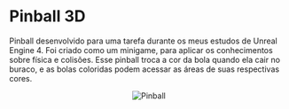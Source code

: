 # Pinball 3D

Pinball desenvolvido para uma tarefa durante os meus estudos de Unreal Engine 4. Foi criado como um minigame, para aplicar os conhecimentos sobre física e colisões.
Esse pinball troca a cor da bola quando ela cair no buraco, e as bolas coloridas podem acessar as áreas
de suas respectivas cores.

<div align="center">

![Pinball](https://github.com/Mariana-gs/Pinball-3D/assets/81964220/66913692-7532-48bd-b80b-b2fc365e8d0c)

</div>


 




